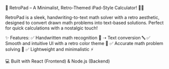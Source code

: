 🚀 RetroPad – A Minimalist, Retro-Themed iPad-Style Calculator! 🎨🔢

RetroPad is a sleek, handwriting-to-text math solver with a retro aesthetic, designed to convert drawn math problems into text-based solutions. Perfect for quick calculations with a nostalgic touch!

✨ Features:
✅ Handwritten math recognition 📝 ➝ Text conversion 🔤
✅ Smooth and intuitive UI with a retro color theme 🎨
✅ Accurate math problem solving 🔢
✅ Lightweight and minimalistic ⚡

💻 Built with React (Frontend) & Node.js (Backend)
